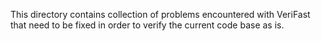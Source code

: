 This directory contains collection of problems encountered with VeriFast that
need to be fixed in order to verify the current code base as is.
